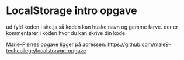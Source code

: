 # LocalStorage intro opgave
ud fyld koden i site.js så koden kan huske navn og gemme farve. der er kommentarer i koden hvor du kan skrive din kode.

Marie-Pierres opgave ligger på adressen:
https://github.com/male9-techcollege/localstorage-opgave
